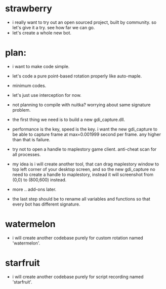 # strawberry

- i really want to try out an open sourced project, built by community. so let's give it a try. see how far we can go. 
- let's create a whole new bot. 

# plan:
- i want to make code simple. 
- let's code a pure point-based rotation properly like auto-maple. 
- minimum codes. 
- let's just use interception for now. 
- not planning to compile with nuitka? worrying about same signature problem. 
- the first thing we need is to build a new gdi_capture.dll. 
- performance is the key, speed is the key. i want the new gdi_capture to be able to capture frame at max=0.001999 second per frame. any higher than that is failure. 
- try not to open a handle to maplestory game client. anti-cheat scan for all processes. 
- my idea is i will create another tool, that can drag maplestory window to top left corner of your desktop screen, and so the new gdi_capture no need to create a handle to maplestory, instead it will screenshot from (0,0) to (800,600) instead. 
- more .. add-ons later. 

- the last step should be to rename all variables and functions so that every bot has different signature. 


# watermelon
- i will create another codebase purely for custom rotation named 'watermelon'. 


# starfruit
- i will create another codebase purely for script recording named 'starfruit'. 